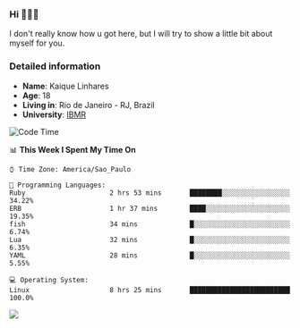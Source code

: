 ### Hi 🙋🏽‍♂️

I don't really know how u got here, but I will try to show a little bit about myself for you.

### Detailed information

* **Name**: Kaique Linhares
* **Age**: 18
* **Living in**: Rio  de Janeiro - RJ, Brazil
* **University**: [IBMR](https://www.ibmr.br/)

<!--START_SECTION:waka-->
![Code Time](http://img.shields.io/badge/Code%20Time-313%20hrs%2015%20mins-blue)

📊 **This Week I Spent My Time On** 

```text
⌚︎ Time Zone: America/Sao_Paulo

💬 Programming Languages: 
Ruby                     2 hrs 53 mins       ████████░░░░░░░░░░░░░░░░░   34.22% 
ERB                      1 hr 37 mins        ████░░░░░░░░░░░░░░░░░░░░░   19.35% 
fish                     34 mins             █░░░░░░░░░░░░░░░░░░░░░░░░   6.74% 
Lua                      32 mins             █░░░░░░░░░░░░░░░░░░░░░░░░   6.35% 
YAML                     28 mins             █░░░░░░░░░░░░░░░░░░░░░░░░   5.55%

💻 Operating System: 
Linux                    8 hrs 25 mins       █████████████████████████   100.0%

```


<!--END_SECTION:waka-->

<a href="https://www.linkedin.com/in/kaique-linhares-25a840208/"  target="_blank"><img src="https://img.shields.io/badge/-LinkedIn-%230077B5?style=for-the-badge&logo=linkedin&logoColor=white" target="_blank"></a>
